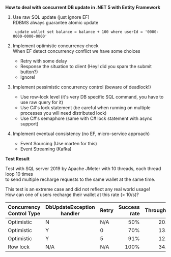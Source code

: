 **How to deal with concurrent DB update in .NET 5 with Entity Framework**

1. Use raw SQL update (just ignore EF)  
   RDBMS always guarantee atomic update
      
        update wallet set balance = balance + 100 where userId = '0000-0000-0000-0000'

2. Implement optimistic concurrency check  
   When EF detect concurrency conflict we have some choices
    - Retry with some delay
    - Response the situation to client (Hey! did you spam the submit button?)
    - Ignore!

3. Implement pessimistic concurrency control (beware of deadlock!)
   - Use row-lock level (it's very DB specific SQL command, you have to use raw query for it)
   - Use C#'s lock statement (be careful when running on multiple processes you will need distributed lock)
   - Use C#'s semaphore (same with C# lock statement with async support)

4. Implement eventual consistency (no EF, micro-service approach)
   - Event Sourcing (Use marten for this)
   - Event Streaming (Kafka)

   
**Test Result**

Test with SQL server 2019
by Apache JMeter with 10 threads, each thread loop 10 times  
to send multiple recharge requests to the same wallet at the same time.

This test is an extreme case and did not reflect any real world usage!  
How can one of users recharge their wallet at this rate (> 10/s)?

| Concurrency Control Type | DbUpdateException handler | Retry | Success rate | Throughput |
|--------------------------|---------------------------|-------|-------------:|----------:|
|Optimistic                | N                         | N/A   | 50%          | 20.2/s    |
|Optimistic                | Y                         | 0     | 70%          | 13.7/s    |
|Optimistic                | Y                         | 5     | 91%          | 12.2/s    |
|Row lock                  | N/A                       | N/A   | 100%         | 34.1/s    |